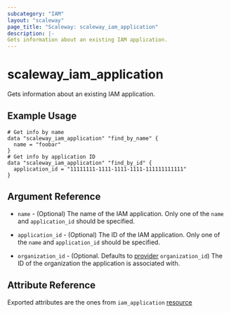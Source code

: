```yaml
---
subcategory: "IAM"
layout: "scaleway"
page_title: "Scaleway: scaleway_iam_application"
description: |-
Gets information about an existing IAM application.
---
```


# scaleway_iam_application

Gets information about an existing IAM application.

## Example Usage

```hcl
# Get info by name
data "scaleway_iam_application" "find_by_name" {
  name = "foobar"
}
# Get info by application ID
data "scaleway_iam_application" "find_by_id" {
  application_id = "11111111-1111-1111-1111-111111111111"
}
```

## Argument Reference

- `name` - (Optional) The name of the IAM application.
  Only one of the `name` and `application_id` should be specified.

- `application_id` - (Optional) The ID of the IAM application.
  Only one of the `name` and `application_id` should be specified.

- `organization_id` - (Optional. Defaults to [provider](../index.md#organization_d) `organization_id`) The ID of the
  organization the application is associated with.

## Attribute Reference

Exported attributes are the ones from `iam_application` [resource](../resources/iam_application.md)
